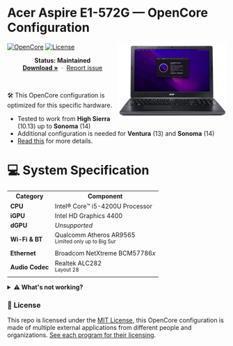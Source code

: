 # Acer Aspire E1-572G — OpenCore Configuration

  <img align="right" src="Images/laptop_monterey.png" alt="laptop_monterey.png" width="250">
  
[![OpenCore](https://img.shields.io/badge/OpenCore-0.9.9-blue.svg)](https://github.com/acidanthera/OpenCorePkg)
[![License](https://img.shields.io/badge/License-MIT-purple.svg)](https://github.com/unitedastronomer/E1-572G-Hackintosh/blob/main/LICENSE.md)


<p align="center">
<strong>Status: Maintained</strong><br>
&nbsp;&nbsp;
<a href="https://github.com/unitedastronomer/E1-572G-Hackintosh/archive/refs/heads/main.zip"><strong>Download »</strong></a> 
&nbsp;·&nbsp;
<a href="https://github.com/unitedastronomer/E1-572G-Hackintosh/issues">Report issue</a>
&nbsp;&nbsp;
</p>
<br>

🛠️ This OpenCore configuration is optimized for this specific hardware. 

   * Tested to work from **High Sierra** (10.13) up to **Sonoma** (14)
   * Additional configuration is needed for **Ventura** (13) and **Sonoma** (14)
   * [Read this](ADDITIONAL_INFO.md) for more details.

<h1>💻 System Specification</h1>

<table>
        <tr>
          <th>Category</th>
          <th>Component</th>
        </tr>
        <tr>
          <td><strong>CPU</strong></td>
          <td>Intel® Core™ i5-4200U Processor</td>
        </tr>
        <tr>
          <td><strong>iGPU</strong></td>
          <td>Intel HD Graphics 4400</td>
        </tr>
        <tr>
          <td><strong>dGPU</strong></td>
          <td><i>Unsupported</i></td>
        </tr>
        <tr>
          <td><strong>Wi-Fi & BT</strong></td>
          <td>Qualcomm Atheros AR9565 <br ><sup>Limited only up to Big Sur</sup></td>
        </tr>
        <tr>
          <td><strong>Ethernet</strong></td>
          <td>Broadcom NetXtreme BCM57786<i>x</i></td>
        </tr>
        <tr>
          <td><strong>Audio Codec</strong></td>
          <td>Realtek ALC282<br ><sup>Layout 28</sup></td>
        </tr>
</table>

<details>
   <summary><b>⚠️ What's not working?</b></summary>
  <br>
   
🛜 WiFi & Bluetooth on Monterey and newer<br >
<sup>There's no working kext for AR9565 on Monterey and newer</sup>

🚀 Graphics Acceleration on Ventura and newer<br >
<sup>Root patching via OCLP is required</sup>

💻 Automatic Lid Wake<br >
<sup>Waking up from sleep requires keyboard tap<sup>

📲 AirDrop<br >
<sup>; and other Airport related features</sup>

🔑 Accessing DRM content<br >
<sup>Use chromium based browsers instead</sup>

💨 Fan reading<br >
<sup>(and so under Windows)</sup>

</details>
   
### 📜 **License** <br>

This repo is licensed under the [MIT License](https://github.com/valnoxy/t480-oc/blob/main/LICENSE), this OpenCore configuration is made of multiple external applications from different people and organizations. [See each program for their licensing](CREDITS.md).
